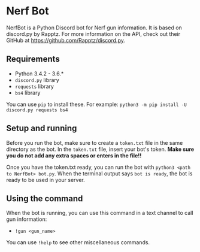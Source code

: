 # Nerf Bot
NerfBot is a Python Discord bot for Nerf gun information. It is based on discord.py by Rapptz. For more information on the API, check out their GitHub at https://github.com/Rapptz/discord.py.

## Requirements
* Python 3.4.2 - 3.6.*
* `discord.py` library
* `requests` library
* `bs4` library

You can use `pip` to install these. For example: `python3 -m pip install -U discord.py requests bs4`

## Setup and running
Before you run the bot, make sure to create a `token.txt` file in the same directory as the bot. In the `token.txt` file, insert your bot's token. **Make sure you do not add any extra spaces or enters in the file!!**

Once you have the token.txt ready, you can run the bot with `python3 <path to NerfBot> bot.py`. When the terminal output says `bot is ready`, the bot is ready to be used in your server.

## Using the command
When the bot is running, you can use this command in a text channel to call gun information:
* `!gun <gun_name>`

You can use `!help` to see other miscellaneous commands.